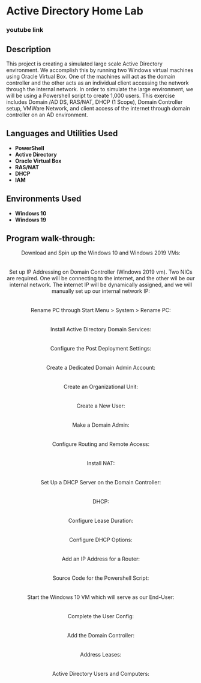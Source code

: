 <h1>Active Directory Home Lab</h1>

 ### youtube link

<h2>Description</h2>
This project is creating a simulated large scale Active Directory environment. We accomplish this by running two Windows virtual machines using Oracle Virtual Box. One of the machines will act as the domain controller and the other acts as an individual client accessing the network through the internal network.  In order to simulate the large environment, we will be using a Powershell script to create 1,000 users. This exercise includes Domain /AD DS, RAS/NAT, DHCP (1 Scope), Domain Controller setup, VMWare Network, and client access of the internet through domain controller on an AD environment.
<br />


<h2>Languages and Utilities Used</h2>

- <b>PowerShell</b> 
- <b>Active Directory</b>
- <b>Oracle Virtual Box</b>
- <b>RAS/NAT</b>
- <b>DHCP</b>
- <b>IAM</b>


<h2>Environments Used </h2>

- <b>Windows 10</b>
- <b>Windows 19</b>
<h2>Program walk-through:</h2>

<p align="center">
Download and Spin up the Windows 10 and Windows 2019 VMs: <br/>

<br />
<br />
Set up IP Addressing on Domain Controller (Windows 2019 vm). Two NICs are required. One will be connecting to the internet, and the other wil be our internal network. The internet IP will be dynamically assigned, and we will manually set up our internal network IP:  <br/>

<br />
<br />
Rename PC through Start Menu > System > Rename PC: <br/>

<br />
<br />
Install Active Directory Domain Services:  <br/>

<br />
<br />
Configure the Post Deployment Settings:  <br/>

<br />
<br />
Create a Dedicated Domain Admin Account:  <br/>

<br />
<br />
Create an Organizational Unit:  <br/>

<br />
<br />
Create a New User: <br/>

<br />
<br />
Make a Domain Admin:  <br/>

<br />
<br />
Configure Routing and Remote Access:  <br/>

<br />
<br />
Install NAT:  <br/>

<br />
<br />
Set Up a DHCP Server on the Domain Controller: <br/>

<br />
<br />
DHCP:  <br/>

<br />
<br />
Configure Lease Duration:  <br/>

<br />
<br />
Configure DHCP Options:  <br/>

<br />
<br />
Add an IP Address for a Router: <br/>

<br />
<br />
Source Code for the Powershell Script:  <br/>

<br />
<br />
Start the Windows 10 VM which will serve as our End-User:  <br/>

<br />
<br />
Complete the User Config:  <br/>

<br />
<br />
Add the Domain Controller: <br/>

<br />
<br />
Address Leases:  <br/>

<br />
<br />
Active Directory Users and Computers:  <br/>

<br />
<br />
</p>

<!--
 ```diff
- text in red
+ text in green
! text in orange
# text in gray
@@ text in purple (and bold)@@
```
--!>
